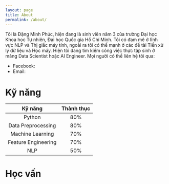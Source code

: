 ```yaml
---
layout: page
title: About
permalink: /about/
---
```


Tôi là Đặng Minh Phúc, hiện đang là sinh viên năm 3 của trường Đại học Khoa học Tự nhiên, Đại học Quốc gia Hồ Chí Minh. Tôi có đam mê ở lĩnh vực NLP và Thị giắc máy tính, ngoài ra tôi có thế mạnh ở các đề tài Tiền xử lý dữ liệu và Học máy. Hiện tôi đang tìm kiếm công việc thực tập sinh ở mảng Data Scientist hoặc AI Engineer. Mọi người có thể liên hệ tôi qua:
- Facebook:
- Email:

# **Kỹ năng**

| Kỹ năng | Thành thục |
|:-:|:-:|
| Python| 80% |
| Data Preprocessing | 80% |
| Machine Learning | 70% |
| Feature Engineering | 70% |
| NLP | 50% |

# **Học vấn**





<!-- This is the base Jekyll theme. You can find out more info about customizing your Jekyll theme, as well as basic Jekyll usage documentation at [jekyllrb.com](https://jekyllrb.com/)

You can find the source code for Minima at GitHub:
[jekyll][jekyll-organization] /
[minima](https://github.com/jekyll/minima)

You can find the source code for Jekyll at GitHub:
[jekyll][jekyll-organization] /
[jekyll](https://github.com/jekyll/jekyll)


[jekyll-organization]: https://github.com/jekyll -->
